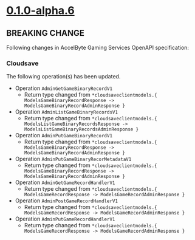 # [0.1.0-alpha.6]

## BREAKING CHANGE

Following changes in AccelByte Gaming Services OpenAPI specification:

### Cloudsave

The following operation(s) has been updated.

- Operation `AdminGetGameBinaryRecordV1`
    - Return type changed
      from `*cloudsaveclientmodels.{ ModelsGameBinaryRecordResponse -> ModelsGameBinaryRecordAdminResponse }`
- Operation `AdminListGameBinaryRecordsV1`
    - Return type changed
      from `*cloudsaveclientmodels.{ ModelsListGameBinaryRecordsResponse -> ModelsListGameBinaryRecordsAdminResponse }`
- Operation `AdminPutGameBinaryRecordV1`
    - Return type changed
      from `*cloudsaveclientmodels.{ ModelsGameBinaryRecordResponse -> ModelsGameBinaryRecordAdminResponse }`
- Operation `AdminPutGameBinaryRecorMetadataV1`
    - Return type changed
      from `*cloudsaveclientmodels.{ ModelsGameBinaryRecordResponse -> ModelsGameBinaryRecordAdminResponse }`
- Operation `AdminGetGameRecordHandlerV1`
    - Return type changed from `*cloudsaveclientmodels.{ ModelsGameRecordResponse -> ModelsGameRecordAdminResponse }`
- Operation `AdminPostGameRecordHandlerV1`
    - Return type changed from `*cloudsaveclientmodels.{ ModelsGameRecordResponse -> ModelsGameRecordAdminResponse }`
- Operation `AdminPutGameRecordHandlerV1`
    - Return type changed from `*cloudsaveclientmodels.{ ModelsGameRecordResponse -> ModelsGameRecordAdminResponse }`

[0.1.0-alpha.6]: https://github.com/AccelByte/accelbyte-go-modular-sdk/compare/cloudsave-sdk/0.1.0-alpha.5..0.1.0-alpha.6